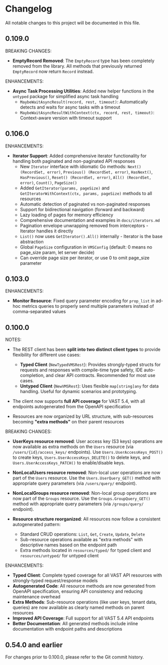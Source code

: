 # Changelog

All notable changes to this project will be documented in this file.

## 0.109.0

BREAKING CHANGES:

* **EmptyRecord Removed**: The `EmptyRecord` type has been completely removed from the library. All methods that previously returned `EmptyRecord` now return `Record` instead.
 
ENHANCEMENTS:

* **Async Task Processing Utilities**: Added new helper functions in the `untyped` package for simplified async task handling
  * `MaybeWaitAsyncResult(record, rest, timeout)`: Automatically detects and waits for async tasks with a timeout
  * `MaybeWaitAsyncResultWithContext(ctx, record, rest, timeout)`: Context-aware version with timeout support

## 0.106.0

ENHANCEMENTS:

* **Iterator Support**: Added comprehensive iterator functionality for handling both paginated and non-paginated API responses
  * New `Iterator` interface with idiomatic Go methods: `Next() (RecordSet, error)`, `Previous() (RecordSet, error)`, `HasNext()`, `HasPrevious()`, `Reset() (RecordSet, error)`, `All() (RecordSet, error)`, `Count()`, `PageSize()`
  * Added `GetIterator(params, pageSize)` and `GetIteratorWithContext(ctx, params, pageSize)` methods to all resources
  * Automatic detection of paginated vs non-paginated responses
  * Support for bidirectional navigation (forward and backward)
  * Lazy loading of pages for memory efficiency
  * Comprehensive documentation and examples in `docs/iterators.md`
  * Pagination envelope unwrapping removed from interceptors - Iterator handles it directly
  * `List()` now uses `GetIterator().All()` internally - Iterator is the base abstraction
  * Global `PageSize` configuration in `VMSConfig` (default: 0 means no page_size param, let server decide)
  * Can override page size per iterator, or use 0 to omit page_size parameter

## 0.103.0

ENHANCEMENTS:

* **Monitor Resource**: Fixed query parameter encoding for `prop_list` in ad-hoc metrics queries to properly send multiple parameters instead of comma-separated values

## 0.100.0

NOTES:

* The REST client has been **split into two distinct client types** to provide flexibility for different use cases:
  * **Typed Client** (`NewTypedVMSRest`): Provides strongly-typed structs for requests and responses with compile-time type safety, IDE auto-completion, and clear API contracts. Recommended for most use cases.
  * **Untyped Client** (`NewVMSRest`): Uses flexible `map[string]any` for data handling. Useful for dynamic scenarios and prototyping.

* The client now supports **full API coverage** for VAST 5.4, with all endpoints autogenerated from the OpenAPI specification

* Resources are now organized by URL structure, with sub-resources becoming **"extra methods"** on their parent resources

BREAKING CHANGES:

* **UserKeys resource removed**: User access key (S3 keys) operations are now available as extra methods on the `Users` resource (via `/users/{id}/access_keys/` endpoints). Use `Users.UserAccessKeys_POST()` to create keys, `Users.UserAccessKeys_DELETE()` to delete keys, and `Users.UserAccessKeys_PATCH()` to enable/disable keys.

* **NonLocalUsers resource removed**: Non-local user operations are now part of the `Users` resource. Use the `Users.UserQuery_GET()` method with appropriate query parameters (via `/users/query/` endpoint).

* **NonLocalGroups resource removed**: Non-local group operations are now part of the `Groups` resource. Use the `Groups.GroupQuery_GET()` method with appropriate query parameters (via `/groups/query/` endpoint).

* **Resource structure reorganized**: All resources now follow a consistent autogenerated pattern:
  * Standard CRUD operations: `List`, `Get`, `Create`, `Update`, `Delete`
  * Sub-resource operations available as "extra methods" with descriptive names based on the endpoint path
  * Extra methods located in `resources/typed/` for typed client and `resources/untyped/` for untyped client

ENHANCEMENTS:

* **Typed Client**: Complete typed coverage for all VAST API resources with strongly-typed request/response models
* **Autogenerated Code**: All resource methods are now generated from OpenAPI specification, ensuring API consistency and reducing maintenance overhead
* **Extra Methods**: Sub-resource operations (like user keys, tenant data, queries) are now available as clearly named methods on parent resources
* **Improved API Coverage**: Full support for all VAST 5.4 API endpoints
* **Better Documentation**: All generated methods include inline documentation with endpoint paths and descriptions

## 0.54.0 and earlier

For changes prior to 0.100.0, please refer to the Git commit history.
